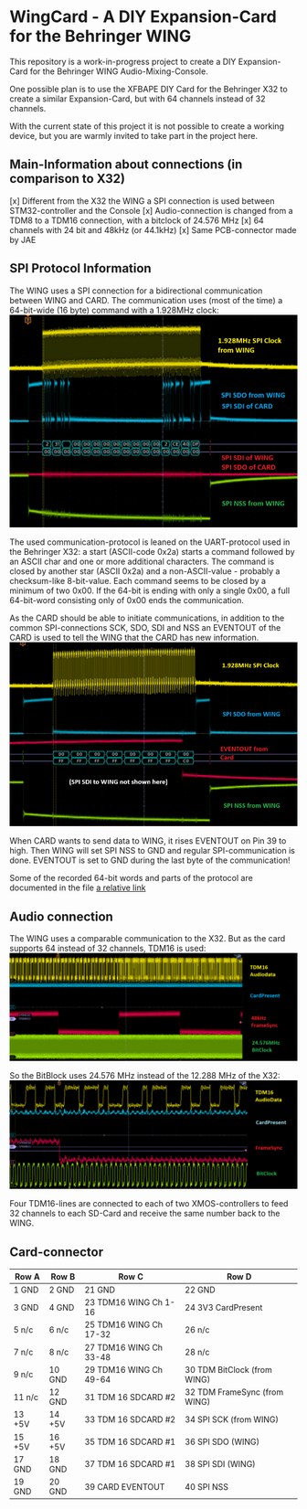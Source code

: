# WingCard - A DIY Expansion-Card for the Behringer WING

This repository is a work-in-progress project to create a DIY Expansion-Card for the Behringer WING Audio-Mixing-Console.

One possible plan is to use the XFBAPE DIY Card for the Behringer X32 to create a similar Expansion-Card, but with 64 channels instead of 32 channels.

With the current state of this project it is not possible to create a working device, but you are warmly invited to take part in the project here.


## Main-Information about connections (in comparison to X32)
[x] Different from the X32 the WING a SPI connection is used between STM32-controller and the Console
[x] Audio-connection is changed from a TDM8 to a TDM16 connection, with a bitclock of 24.576 MHz
[x] 64 channels with 24 bit and 48kHz (or 44.1kHz)
[x] Same PCB-connector made by JAE

## SPI Protocol Information
The WING uses a SPI connection for a bidirectional communication between WING and CARD. The communication uses (most of the time) a 64-bit-wide (16 byte) command with a 1.928MHz clock:
![alt text](Documentation/Images/WING2CARD.png)

The used communication-protocol is leaned on the UART-protocol used in the Behringer X32: a start (ASCII-code 0x2a) starts a command followed by an ASCII char and one or more additional characters. The command is closed by another star (ASCII 0x2a) and a non-ASCII-value - probably a checksum-like 8-bit-value. Each command seems to be closed by a minimum of two 0x00. If the 64-bit is ending with only a single 0x00, a full 64-bit-word consisting only of 0x00 ends the communication.

As the CARD should be able to initiate communications, in addition to the common SPI-connections SCK, SDO, SDI and NSS an EVENTOUT of the CARD is used to tell the WING that the CARD has new information.
![alt text](Documentation/Images/CARD2WING.png)

When CARD wants to send data to WING, it rises EVENTOUT on Pin 39 to high.
Then WING will set SPI NSS to GND and regular SPI-communication is done.
EVENTOUT is set to GND during the last byte of the communication!

Some of the recorded 64-bit words and parts of the protocol are documented in the file [a relative link](SPI-Protocol.md)

## Audio connection
The WING uses a comparable communication to the X32. But as the card supports 64 instead of 32 channels, TDM16 is used:
![alt text](Documentation/Images/TDM16.png)

So the BitBlock uses 24.576 MHz instead of the 12.288 MHz of the X32:
![alt text](Documentation/Images/TDM16_Zoomed.png)

Four TDM16-lines are connected to each of two XMOS-controllers to feed 32 channels to each SD-Card and receive the same number back to the WING.

## Card-connector
| Row A | Row B | Row C | Row D |
|  --------  |  -------  | -------  | -------  |
| 1 GND | 2 GND | 21 GND | 22 GND |
| 3 GND | 4 GND | 23 TDM16 WING Ch 1-16 | 24 3V3 CardPresent |
| 5 n/c | 6 n/c | 25 TDM16 WING Ch 17-32 | 26 n/c |
| 7 n/c | 8 n/c | 27 TDM16 WING Ch 33-48 | 28 n/c |
| 9 n/c | 10 GND | 29 TDM16 WING Ch 49-64 | 30 TDM BitClock (from WING) |
| 11 n/c | 12 GND | 31 TDM 16 SDCARD #2 | 32 TDM FrameSync (from WING) |
| 13 +5V | 14 +5V | 33 TDM 16 SDCARD #2 | 34 SPI SCK (from WING) |
| 15 +5V | 16 +5V | 35 TDM 16 SDCARD #1 | 36 SPI SDO (WING) |
| 17 GND | 18 GND | 37 TDM 16 SDCARD #1 | 38 SPI SDI (WING) |
| 19 GND | 20 GND | 39 CARD EVENTOUT | 40 SPI NSS |
